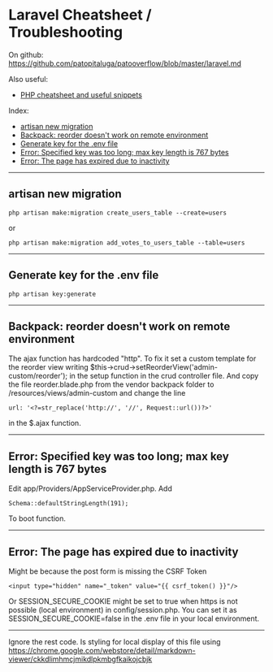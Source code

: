 # Laravel Cheatsheet / Troubleshooting

On github: https://github.com/patopitaluga/patooverflow/blob/master/laravel.md

Also useful:
* [PHP cheatsheet and useful snippets](https://github.com/patopitaluga/patooverflow/blob/master/php.md)

Index:
* [artisan new migration](#artisan-new-migration)
* [Backpack: reorder doesn't work on remote environment](#backpack-reorder-doesnt-work-on-remote-environment)
* [Generate key for the .env file](#generate-key-for-the-env-file)
* [Error: Specified key was too long; max key length is 767 bytes](#error-specified-key-was-too-long)
* [Error: The page has expired due to inactivity](#error-the-page-has-expired-due-to-inactivity)

------
## <a name="artisan-new-migration"></a> artisan new migration

```
php artisan make:migration create_users_table --create=users
```
or

```
php artisan make:migration add_votes_to_users_table --table=users
```

------
## <a name="generate-key-for-the-env-file"></a> Generate key for the .env file

```
php artisan key:generate
```

------
## <a name="backpack-reorder-doesnt-work-on-remote-environment"></a> Backpack: reorder doesn't work on remote environment
The ajax function has hardcoded "http". To fix it set a custom template for the reorder view writing $this->crud->setReorderView('admin-custom/reorder'); in the setup function in the crud controller file. And copy the file reorder.blade.php from the vendor backpack folder to /resources/views/admin-custom and change the line
```
url: '<?=str_replace('http://', '//', Request::url())?>'
```
in the $.ajax function.

------
## <a name="error-specified-key-was-too-long"></a> Error: Specified key was too long; max key length is 767 bytes
Edit app/Providers/AppServiceProvider.php. Add
```
Schema::defaultStringLength(191);
```
To boot function.

------
## <a name="error-the-page-has-expired-due-to-inactivity"></a> Error: The page has expired due to inactivity
Might be because the post form is missing the CSRF Token
```
<input type="hidden" name="_token" value="{{ csrf_token() }}"/>
```
Or SESSION_SECURE_COOKIE might be set to true when https is not possible (local environment) in config/session.php. You can set it as SESSION_SECURE_COOKIE=false in the .env file in your local environment.

------
Ignore the rest code. Is styling for local display of this file using https://chrome.google.com/webstore/detail/markdown-viewer/ckkdlimhmcjmikdlpkmbgfkaikojcbjk
<style>
  .markdown-body {
    position: relative;
  }
  .cpy-btns {
    background: transparent;
    border: 0;
    cursor: pointer;
    display: block;
    font-family: monospace;
    font-size: 11px;
    margin-top: -4px;
    position: absolute;
    right: 45px;
    width: auto;
  }
  .cpy-btns::before {
    content: 'COPY'
  }
</style>
